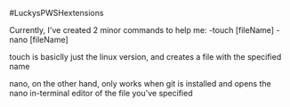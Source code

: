 #LuckysPWSHextensions

Currently, I've created 2 minor commands to help me:
	-touch [fileName]
	-nano [fileName]

touch is basiclly just the linux version, and creates a file with the specified name

nano, on the other hand, only works when git is installed and opens the nano in-terminal editor of the file you've specified
